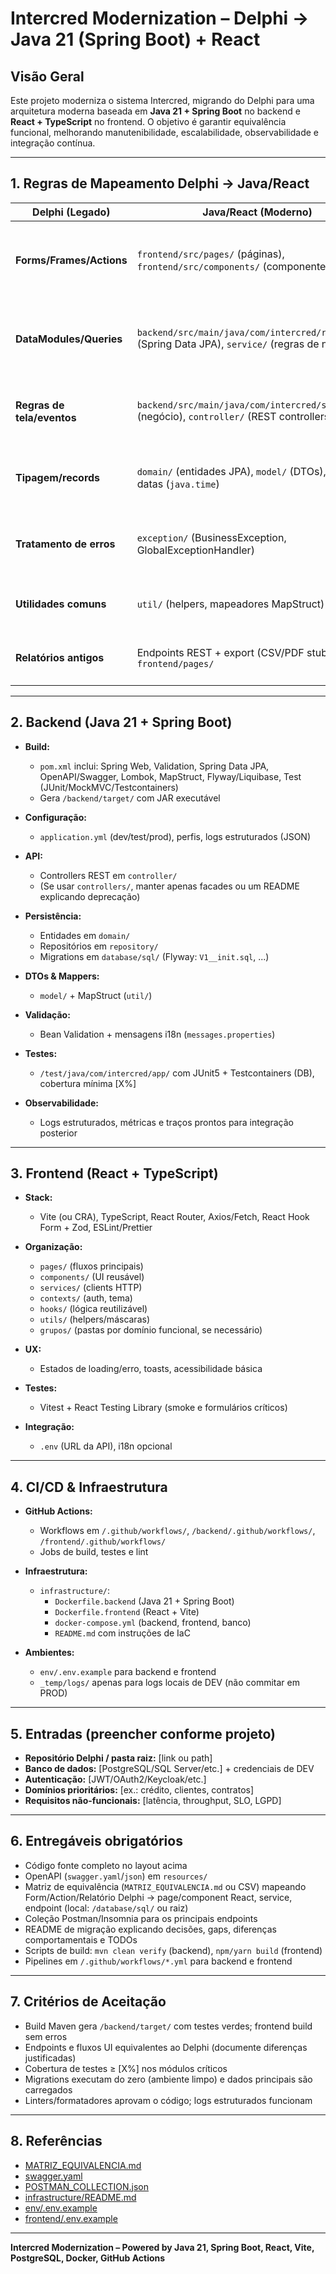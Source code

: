 # Intercred Modernization – Delphi → Java 21 (Spring Boot) + React

## Visão Geral

Este projeto moderniza o sistema Intercred, migrando do Delphi para uma arquitetura moderna baseada em **Java 21 + Spring Boot** no backend e **React + TypeScript** no frontend. O objetivo é garantir equivalência funcional, melhorando manutenibilidade, escalabilidade, observabilidade e integração contínua.

---

## 1. Regras de Mapeamento Delphi → Java/React

| Delphi (Legado)                | Java/React (Moderno)                                                                                      | Observações                                                                                   |
|--------------------------------|----------------------------------------------------------------------------------------------------------|----------------------------------------------------------------------------------------------|
| **Forms/Frames/Actions**       | `frontend/src/pages/` (páginas), `frontend/src/components/` (componentes)                                | Estado controlado, validação e máscaras (React Hook Form + Zod)                              |
| **DataModules/Queries**        | `backend/src/main/java/com/intercred/repository/` (Spring Data JPA), `service/` (regras de negócio)      | Repository para persistência, Service para lógica de negócio                                 |
| **Regras de tela/eventos**     | `backend/src/main/java/com/intercred/service/` (negócio), `controller/` (REST controllers finos)         | Controller apenas orquestra, regra fica no service                                           |
| **Tipagem/records**            | `domain/` (entidades JPA), `model/` (DTOs), enums, datas (`java.time`)                                   | Uso de Lombok, MapStruct, Bean Validation                                                    |
| **Tratamento de erros**        | `exception/` (BusinessException, GlobalExceptionHandler)                                                 | Problem Details (RFC7807), advice global, i18n                                               |
| **Utilidades comuns**          | `util/` (helpers, mapeadores MapStruct)                                                                  | Helpers, conversores, mapeadores bidirecionais                                               |
| **Relatórios antigos**         | Endpoints REST + export (CSV/PDF stub), telas em `frontend/pages/`                                       | Exportação pode ser stub inicial, depois PDF/CSV real                                         |

---

## 2. Backend (Java 21 + Spring Boot)

- **Build:**  
  - `pom.xml` inclui: Spring Web, Validation, Spring Data JPA, OpenAPI/Swagger, Lombok, MapStruct, Flyway/Liquibase, Test (JUnit/MockMVC/Testcontainers)
  - Gera `/backend/target/` com JAR executável

- **Configuração:**  
  - `application.yml` (dev/test/prod), perfis, logs estruturados (JSON)

- **API:**  
  - Controllers REST em `controller/`  
  - (Se usar `controllers/`, manter apenas facades ou um README explicando deprecação)

- **Persistência:**  
  - Entidades em `domain/`  
  - Repositórios em `repository/`  
  - Migrations em `database/sql/` (Flyway: `V1__init.sql`, ...)

- **DTOs & Mappers:**  
  - `model/` + MapStruct (`util/`)

- **Validação:**  
  - Bean Validation + mensagens i18n (`messages.properties`)

- **Testes:**  
  - `/test/java/com/intercred/app/` com JUnit5 + Testcontainers (DB), cobertura mínima [X%]

- **Observabilidade:**  
  - Logs estruturados, métricas e traços prontos para integração posterior

---

## 3. Frontend (React + TypeScript)

- **Stack:**  
  - Vite (ou CRA), TypeScript, React Router, Axios/Fetch, React Hook Form + Zod, ESLint/Prettier

- **Organização:**  
  - `pages/` (fluxos principais)  
  - `components/` (UI reusável)  
  - `services/` (clients HTTP)  
  - `contexts/` (auth, tema)  
  - `hooks/` (lógica reutilizável)  
  - `utils/` (helpers/máscaras)  
  - `grupos/` (pastas por domínio funcional, se necessário)

- **UX:**  
  - Estados de loading/erro, toasts, acessibilidade básica

- **Testes:**  
  - Vitest + React Testing Library (smoke e formulários críticos)

- **Integração:**  
  - `.env` (URL da API), i18n opcional

---

## 4. CI/CD & Infraestrutura

- **GitHub Actions:**  
  - Workflows em `/.github/workflows/`, `/backend/.github/workflows/`, `/frontend/.github/workflows/`  
  - Jobs de build, testes e lint

- **Infraestrutura:**  
  - `infrastructure/`:
    - `Dockerfile.backend` (Java 21 + Spring Boot)
    - `Dockerfile.frontend` (React + Vite)
    - `docker-compose.yml` (backend, frontend, banco)
    - `README.md` com instruções de IaC

- **Ambientes:**  
  - `env/.env.example` para backend e frontend
  - `_temp/logs/` apenas para logs locais de DEV (não commitar em PROD)

---

## 5. Entradas (preencher conforme projeto)

- **Repositório Delphi / pasta raiz:** [link ou path]
- **Banco de dados:** [PostgreSQL/SQL Server/etc.] + credenciais de DEV
- **Autenticação:** [JWT/OAuth2/Keycloak/etc.]
- **Domínios prioritários:** [ex.: crédito, clientes, contratos]
- **Requisitos não-funcionais:** [latência, throughput, SLO, LGPD]

---

## 6. Entregáveis obrigatórios

- Código fonte completo no layout acima
- OpenAPI (`swagger.yaml`/`json`) em `resources/`
- Matriz de equivalência (`MATRIZ_EQUIVALENCIA.md` ou CSV) mapeando Form/Action/Relatório Delphi → page/component React, service, endpoint (local: `/database/sql/` ou raiz)
- Coleção Postman/Insomnia para os principais endpoints
- README de migração explicando decisões, gaps, diferenças comportamentais e TODOs
- Scripts de build: `mvn clean verify` (backend), `npm/yarn build` (frontend)
- Pipelines em `/.github/workflows/*.yml` para backend e frontend

---

## 7. Critérios de Aceitação

- Build Maven gera `/backend/target/` com testes verdes; frontend build sem erros
- Endpoints e fluxos UI equivalentes ao Delphi (documente diferenças justificadas)
- Cobertura de testes ≥ [X%] nos módulos críticos
- Migrations executam do zero (ambiente limpo) e dados principais são carregados
- Linters/formatadores aprovam o código; logs estruturados funcionam

---

## 8. Referências

- [MATRIZ_EQUIVALENCIA.md](./MATRIZ_EQUIVALENCIA.md)
- [swagger.yaml](./backend/src/main/resources/swagger.yaml)
- [POSTMAN_COLLECTION.json](./POSTMAN_COLLECTION.json)
- [infrastructure/README.md](./infrastructure/README.md)
- [env/.env.example](./env/.env.example)
- [frontend/.env.example](./frontend/.env.example)

---

**Intercred Modernization – Powered by Java 21, Spring Boot, React, Vite, PostgreSQL, Docker, GitHub Actions**